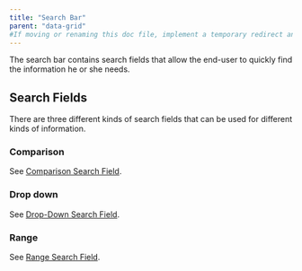 ```yaml
---
title: "Search Bar"
parent: "data-grid"
#If moving or renaming this doc file, implement a temporary redirect and let the respective team know they should update the URL in the product. See Mapping to Products for more details.
---
```



The search bar contains search fields that allow the end-user to quickly find the information he or she needs.

## Search Fields

There are three different kinds of search fields that can be used for different kinds of information.

### Comparison

See [Comparison Search Field](comparison-search-field).

### Drop down

See [Drop-Down Search Field](drop-down-search-field).

### Range

See [Range Search Field](range-search-field).
